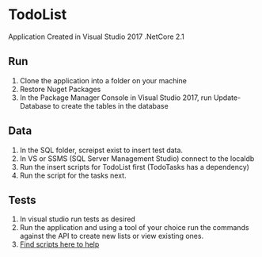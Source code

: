 # TodoList

Application Created in Visual Studio 2017 .NetCore 2.1

## Run 
1. Clone the application into a folder on your machine
1. Restore Nuget Packages
1. In the Package Manager Console in Visual Studio 2017, run Update-Database to create the tables in the database

## Data
1. In the SQL folder, screipst exist to insert test data. 
1. In VS or SSMS (SQL Server Management Studio) connect to the localdb
1. Run the insert scripts for TodoList first (TodoTasks has a dependency)
1. Run the script for the tasks next.

## Tests
1. In visual studio run tests as desired
1. Run the application and using a tool of your choice run the commands against the API to create new lists or view existing ones.
1. [Find scripts here to help](https://app.swaggerhub.com/apis/aweiker/ToDo/1.0.0#/todo/searchLists "Swagger Definitions")
